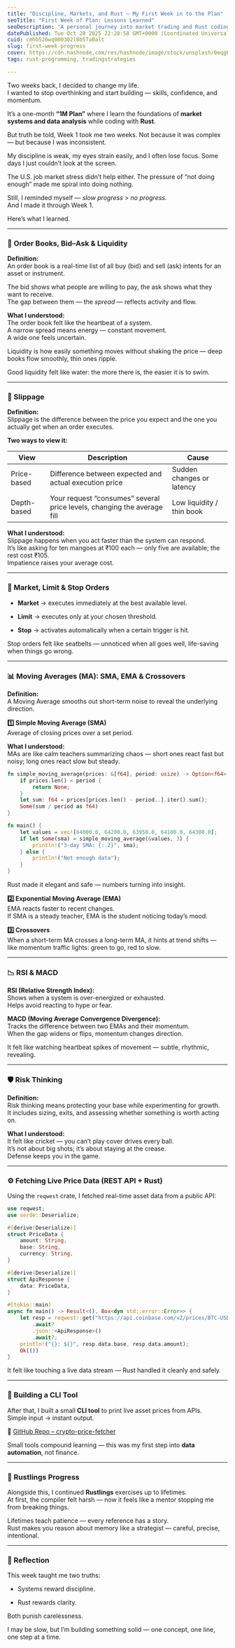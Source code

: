 ```yaml
---
title: "Discipline, Markets, and Rust — My First Week in to the Plan"
seoTitle: "First Week of Plan: Lessons Learned"
seoDescription: "A personal journey into market trading and Rust coding, exploring key concepts like order books, liquidity, and risk management, with lessons learned"
datePublished: Tue Oct 28 2025 22:28:58 GMT+0000 (Coordinated Universal Time)
cuid: cmhb526wq000302l8b57a0alt
slug: first-week-progress
cover: https://cdn.hashnode.com/res/hashnode/image/stock/unsplash/0eqgB57xMeA/upload/1ae02de1dd4f21f9ecb8c01e60734ac4.jpeg
tags: rust-programming, tradingstrategies

---
```


Two weeks back, I decided to change my life.  
I wanted to stop overthinking and start building — skills, confidence, and momentum.

It’s a one-month **“1M Plan”** where I learn the foundations of **market systems and data analysis** while coding with **Rust**.

But truth be told, Week 1 took me two weeks. Not because it was complex — but because I was inconsistent.

My discipline is weak, my eyes strain easily, and I often lose focus. Some days I just couldn’t look at the screen.

The U.S. job market stress didn’t help either. The pressure of “not doing enough” made me spiral into doing nothing.

Still, I reminded myself — *slow progress &gt; no progress.*  
And I made it through Week 1.

Here’s what I learned.

---

### 📘 Order Books, Bid–Ask & Liquidity

**Definition:**  
An order book is a real-time list of all buy (bid) and sell (ask) intents for an asset or instrument.

The bid shows what people are willing to pay, the ask shows what they want to receive.  
The gap between them — the *spread* — reflects activity and flow.

**What I understood:**  
The order book felt like the heartbeat of a system.  
A narrow spread means energy — constant movement.  
A wide one feels uncertain.

Liquidity is how easily something moves without shaking the price — deep books flow smoothly, thin ones ripple.

Good liquidity felt like water: the more there is, the easier it is to swim.

---

### 💸 Slippage

**Definition:**  
Slippage is the difference between the price you expect and the one you actually get when an order executes.

**Two ways to view it:**

| View | Description | Cause |
| --- | --- | --- |
| Price-based | Difference between expected and actual execution price | Sudden changes or latency |
| Depth-based | Your request “consumes” several price levels, changing the average fill | Low liquidity / thin book |

**What I understood:**  
Slippage happens when you act faster than the system can respond.  
It’s like asking for ten mangoes at ₹100 each — only five are available; the rest cost ₹105.  
Impatience raises your average cost.

---

### 🧾 Market, Limit & Stop Orders

* **Market** → executes immediately at the best available level.
    
* **Limit** → executes only at your chosen threshold.
    
* **Stop** → activates automatically when a certain trigger is hit.
    

Stop orders felt like seatbelts — unnoticed when all goes well, life-saving when things go wrong.

---

### 📊 Moving Averages (MA): SMA, EMA & Crossovers

**Definition:**  
A Moving Average smooths out short-term noise to reveal the underlying direction.

**1️⃣ Simple Moving Average (SMA)**  
Average of closing prices over a set period.

**What I understood:**  
MAs are like calm teachers summarizing chaos — short ones react fast but noisy; long ones react slow but steady.

```rust
fn simple_moving_average(prices: &[f64], period: usize) -> Option<f64> {
    if prices.len() < period {
        return None;
    }
    let sum: f64 = prices[prices.len() - period..].iter().sum();
    Some(sum / period as f64)
}

fn main() {
    let values = vec![64000.0, 64200.0, 63950.0, 64100.0, 64300.0];
    if let Some(sma) = simple_moving_average(&values, 3) {
        println!("3-day SMA: {:.2}", sma);
    } else {
        println!("Not enough data");
    }
}
```

Rust made it elegant and safe — numbers turning into insight.

**2️⃣ Exponential Moving Average (EMA)**  
EMA reacts faster to recent changes.  
If SMA is a steady teacher, EMA is the student noticing today’s mood.

**3️⃣ Crossovers**  
When a short-term MA crosses a long-term MA, it hints at trend shifts — like momentum traffic lights: green to go, red to slow.

---

### 📉 RSI & MACD

**RSI (Relative Strength Index):**  
Shows when a system is over-energized or exhausted.  
Helps avoid reacting to hype or fear.

**MACD (Moving Average Convergence Divergence):**  
Tracks the difference between two EMAs and their momentum.  
When the gap widens or flips, momentum changes direction.

It felt like watching heartbeat spikes of movement — subtle, rhythmic, revealing.

---

### 🛡️ Risk Thinking

**Definition:**  
Risk thinking means protecting your base while experimenting for growth.  
It includes sizing, exits, and assessing whether something is worth acting on.

**What I understood:**  
It felt like cricket — you can’t play cover drives every ball.  
It’s not about big shots; it’s about staying at the crease.  
Defense keeps you in the game.

---

### ⚙️ Fetching Live Price Data (REST API + Rust)

Using the `reqwest` crate, I fetched real-time asset data from a public API:

```rust
use reqwest;
use serde::Deserialize;

#[derive(Deserialize)]
struct PriceData {
    amount: String,
    base: String,
    currency: String,
}

#[derive(Deserialize)]
struct ApiResponse {
    data: PriceData,
}

#[tokio::main]
async fn main() -> Result<(), Box<dyn std::error::Error>> {
    let resp = reqwest::get("https://api.coinbase.com/v2/prices/BTC-USD/spot")
        .await?
        .json::<ApiResponse>()
        .await?;
    println!("{}: ${}", resp.data.base, resp.data.amount);
    Ok(())
}
```

It felt like touching a live data stream — Rust handled it cleanly and safely.

---

### 🧰 Building a CLI Tool

After that, I built a small **CLI tool** to print live asset prices from APIs.  
Simple input → instant output.

🔗 [GitHub Repo – crypto-price-fetcher](https://github.com/noworry-b-still/crypto-price-fetcher)

Small tools compound learning — this was my first step into **data automation**, not finance.

---

### 🦀 Rustlings Progress

Alongside this, I continued **Rustlings** exercises up to lifetimes.  
At first, the compiler felt harsh — now it feels like a mentor stopping me from breaking things.

Lifetimes teach patience — every reference has a story.  
Rust makes you reason about memory like a strategist — careful, precise, intentional.

---

### 🧠 Reflection

This week taught me two truths:

* Systems reward discipline.
    
* Rust rewards clarity.
    

Both punish carelessness.

I may be slow, but I’m building something solid — one concept, one line, one step at a time.